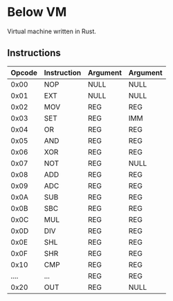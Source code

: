 Below VM
========

Virtual machine written in Rust. 

Instructions
-----------

|Opcode |Instruction |Argument |Argument|
|-------|------------|---------|--------|
|0x00   |NOP         |NULL     |NULL    |
|0x01   |EXT         |NULL     |NULL    |
|0x02   |MOV         |REG      |REG     |
|0x03   |SET         |REG      |IMM     |
|0x04   |OR          |REG      |REG     |
|0x05   |AND         |REG      |REG     |
|0x06   |XOR         |REG      |REG     |
|0x07   |NOT         |REG      |NULL    |
|0x08   |ADD         |REG      |REG     |
|0x09   |ADC         |REG      |REG     |
|0x0A   |SUB         |REG      |REG     |
|0x0B   |SBC         |REG      |REG     |
|0x0C   |MUL         |REG      |REG     |
|0x0D   |DIV         |REG      |REG     |
|0x0E   |SHL         |REG      |REG     |
|0x0F   |SHR         |REG      |REG     |
|0x10   |CMP         |REG      |REG     |
|....   |...         |REG      |REG     |
|0x20   |OUT         |REG      |NULL    |

